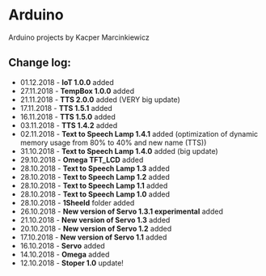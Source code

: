 # Arduino
Arduino projects by Kacper Marcinkiewicz

## Change log:

* 01.12.2018 - <b>IoT 1.0.0</b> added
* 27.11.2018 - <b>TempBox 1.0.0</b> added
* 21.11.2018 - <b>TTS 2.0.0</b> added (VERY big update)
* 17.11.2018 - <b>TTS 1.5.1</b> added
* 16.11.2018 - <b>TTS 1.5.0</b> added
* 03.11.2018 - <b>TTS 1.4.2</b> added
* 02.11.2018 - <b>Text to Speech Lamp 1.4.1</b> added (optimization of dynamic memory usage from 80% to 40% and new name (TTS))
* 31.10.2018 - <b>Text to Speech Lamp 1.4.0</b> added (big update)
* 29.10.2018 - <b>Omega TFT_LCD</b> added
* 28.10.2018 - <b>Text to Speech Lamp 1.3</b> added
* 28.10.2018 - <b>Text to Speech Lamp 1.2</b> added
* 28.10.2018 - <b>Text to Speech Lamp 1.1</b> added
* 28.10.2018 - <b>Text to Speech Lamp 1.0</b> added
* 28.10.2018 - <b>1Sheeld</b> folder added
* 26.10.2018 - <b>New version of Servo 1.3.1 experimental</b> added
* 21.10.2018 - <b>New version of Servo 1.3</b> added
* 20.10.2018 - <b>New version of Servo 1.2</b> added
* 17.10.2018 - <b>New version of Servo 1.1</b> added
* 16.10.2018 - <b>Servo</b> added
* 14.10.2018 - <b>Omega</b> added
* 12.10.2018 - <b>Stoper 1.0</b> update!
